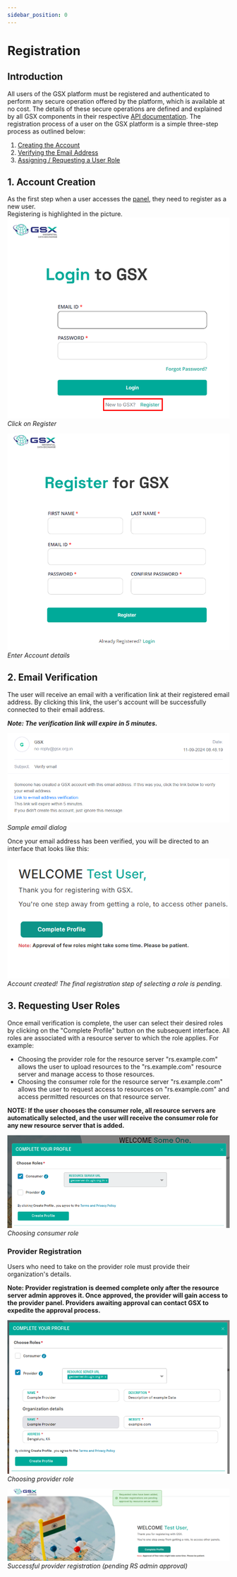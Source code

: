 ```yaml
---
sidebar_position: 0
---
```


# Registration

## Introduction

All users of the GSX platform must be registered and authenticated to perform any secure operation offered by the platform, which is available at no cost. The details of these secure operations are defined and explained by all GSX components in their respective [API documentation](https://dx.gsx.org.in/apis). The registration process of a user on the GSX platform is a simple three-step process as outlined below:
1. [Creating the Account](#1-account-creation)
2. [Verifying the Email Address](#2-email-verification)
3. [Assigning / Requesting a User Role](#3-requesting-user-roles)

## 1. Account Creation

As the first step when a user accesses the [panel](https://catalogue.gsx.org.in/auth), they need to register as a new user. <br/>  Registering is highlighted in the picture.
![Register](../resources/auth/register.png)<br/>
*Click on Register*

![Account details](../resources/auth/step1.png)<br/>
*Enter Account details*

## 2. Email Verification

The user will receive an email with a verification link at their registered email address. By clicking this link, the user's account will be successfully connected to their email address.

***Note: The verification link will expire in 5 minutes.***

![Sample email dialog](../resources/auth/email-template.png)<br/>
*Sample email dialog*

Once your email address has been verified, you will be directed to an interface that looks like this:

![Account created, last step of registration pending](../resources/auth/last-step.png)<br/>
*Account created! The final registration step of selecting a role is pending.*

## 3. Requesting User Roles

Once email verification is complete, the user can select their desired roles by clicking on the "Complete Profile" button on the subsequent interface. All roles are associated with a resource server to which the role applies. For example:

* Choosing the provider role for the resource server "rs.example.com" allows the user to upload resources to the "rs.example.com" resource server and manage access to those resources.
* Choosing the consumer role for the resource server "rs.example.com" allows the user to request access to resources on "rs.example.com" and access permitted resources on that resource server.

**NOTE: If the user chooses the consumer role, all resource servers are automatically selected, and the user will receive the consumer role for any new resource server that is added.**

![Choosing consumer role](../resources/auth/cons-role.png)<br/>
*Choosing consumer role*

### Provider Registration

Users who need to take on the provider role must provide their organization's details.

**Note: Provider registration is deemed complete only after the resource server admin approves it. Once approved, the provider will gain access to the provider panel. Providers awaiting approval can contact GSX to expedite the approval process.**

![Choosing provider role](../resources/auth/prov-role.png)<br/>
*Choosing provider role*

![Successful provider registration (pending RS admin approval)](../resources/auth/succ-prov-reg.png)<br/>
*Successful provider registration (pending RS admin approval)*
